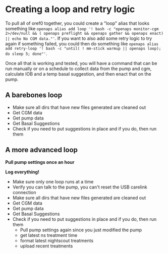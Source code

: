 # Creating a loop and retry logic

To pull all of oref0 together, you could create a "loop" alias that looks something like `openaps alias add loop '! bash -c "openaps monitor-cgm 2>/dev/null && ( openaps preflight && openaps gather && openaps enact) || echo No CGM data."'`. If you want to also add some retry logic to try again if something failed, you could then do something like `openaps alias add retry-loop '! bash -c "until( ! mm-stick warmup || openaps loop); do sleep 5; done"'`.

Once all that is working and tested, you will have a command that can be run manually or on a schedule to collect data from the pump and cgm, calculate IOB and a temp basal suggestion, and then enact that on the pump. 

## A barebones loop

- Make sure all dirs that have new files generated are cleaned out
- Get CGM data
- Get pump data
- Get Basal Suggestions
- Check if you need to put suggestions in place and if you do, then run them

## A more advanced loop
**Pull pump settings once an hour**

**Log everything!**
- Make sure only one loop runs at a time
- Verify you can talk to the pump, you can't reset the USB carelink connection
- Make sure all dirs that have new files generated are cleaned out
- Get CGM data
- Get pump data
- Get Basal Suggestions
- Check if you need to put suggestions in place and if you do, then run them
	- Pull pump settings again since you just modified the pump
	- get latest ns treatment time
	- format latest nightscout treatments
	- upload recent treatments
